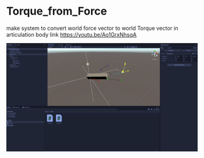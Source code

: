 # Torque_from_Force

make system to convert world force vector to world Torque vector in articulation body
link https://youtu.be/Ao1GrxNhsqA



![alt-text](https://github.com/MyelinsheathXD/Torque_from_Force/blob/master/ezgif.com-gif-maker.gif)
